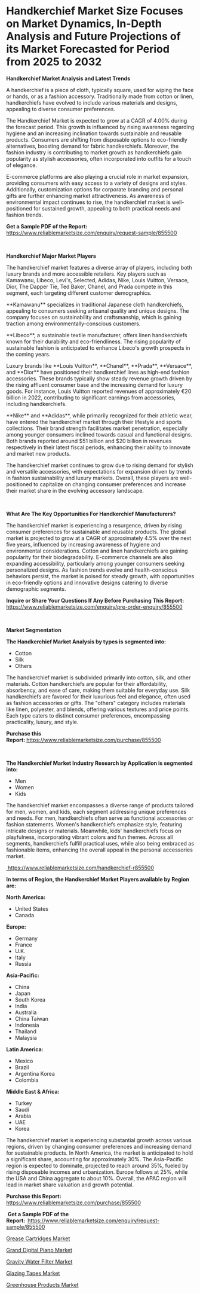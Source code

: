 <p><h1>Handkerchief Market Size Focuses on Market Dynamics, In-Depth Analysis and Future Projections of its Market Forecasted for Period from 2025 to 2032</h1></p><p><strong>Handkerchief Market Analysis and Latest Trends</strong></p>
<p><p>A handkerchief is a piece of cloth, typically square, used for wiping the face or hands, or as a fashion accessory. Traditionally made from cotton or linen, handkerchiefs have evolved to include various materials and designs, appealing to diverse consumer preferences. </p><p>The Handkerchief Market is expected to grow at a CAGR of 4.00% during the forecast period. This growth is influenced by rising awareness regarding hygiene and an increasing inclination towards sustainable and reusable products. Consumers are shifting from disposable options to eco-friendly alternatives, boosting demand for fabric handkerchiefs. Moreover, the fashion industry is contributing to market growth as handkerchiefs gain popularity as stylish accessories, often incorporated into outfits for a touch of elegance. </p><p>E-commerce platforms are also playing a crucial role in market expansion, providing consumers with easy access to a variety of designs and styles. Additionally, customization options for corporate branding and personal gifts are further enhancing market attractiveness. As awareness of environmental impact continues to rise, the handkerchief market is well-positioned for sustained growth, appealing to both practical needs and fashion trends.</p></p>
<p><strong>Get a Sample PDF of the Report:&nbsp;</strong> <a href="https://www.reliablemarketsize.com/enquiry/request-sample/855500?utm_campaign=1888&utm_medium=2&utm_source=Github&utm_content=ia&utm_term=04042025&utm_id=handkerchief">https://www.reliablemarketsize.com/enquiry/request-sample/855500</a></p>
<p>&nbsp;</p>
<p><strong>Handkerchief Major Market Players</strong></p>
<p><p>The handkerchief market features a diverse array of players, including both luxury brands and more accessible retailers. Key players such as Kamawanu, Libeco, Levi's, Selected, Adidas, Nike, Louis Vuitton, Versace, Dior, The Dapper Tie, Ted Baker, Chanel, and Prada compete in this segment, each targeting different customer demographics.</p><p>**Kamawanu** specializes in traditional Japanese cloth handkerchiefs, appealing to consumers seeking artisanal quality and unique designs. The company focuses on sustainability and craftsmanship, which is gaining traction among environmentally-conscious customers.</p><p>**Libeco**, a sustainable textile manufacturer, offers linen handkerchiefs known for their durability and eco-friendliness. The rising popularity of sustainable fashion is anticipated to enhance Libeco's growth prospects in the coming years.</p><p>Luxury brands like **Louis Vuitton**, **Chanel**, **Prada**, **Versace**, and **Dior** have positioned their handkerchief lines as high-end fashion accessories. These brands typically show steady revenue growth driven by the rising affluent consumer base and the increasing demand for luxury goods. For instance, Louis Vuitton reported revenues of approximately €20 billion in 2022, contributing to significant earnings from accessories, including handkerchiefs.</p><p>**Nike** and **Adidas**, while primarily recognized for their athletic wear, have entered the handkerchief market through their lifestyle and sports collections. Their brand strength facilitates market penetration, especially among younger consumers inclined towards casual and functional designs. Both brands reported around $51 billion and $20 billion in revenues respectively in their latest fiscal periods, enhancing their ability to innovate and market new products.</p><p>The handkerchief market continues to grow due to rising demand for stylish and versatile accessories, with expectations for expansion driven by trends in fashion sustainability and luxury markets. Overall, these players are well-positioned to capitalize on changing consumer preferences and increase their market share in the evolving accessory landscape.</p></p>
<p>&nbsp;</p>
<p><strong>What Are The Key Opportunities For Handkerchief Manufacturers?</strong></p>
<p><p>The handkerchief market is experiencing a resurgence, driven by rising consumer preferences for sustainable and reusable products. The global market is projected to grow at a CAGR of approximately 4.5% over the next five years, influenced by increasing awareness of hygiene and environmental considerations. Cotton and linen handkerchiefs are gaining popularity for their biodegradability. E-commerce channels are also expanding accessibility, particularly among younger consumers seeking personalized designs. As fashion trends evolve and health-conscious behaviors persist, the market is poised for steady growth, with opportunities in eco-friendly options and innovative designs catering to diverse demographic segments.</p></p>
<p><strong>Inquire or Share Your Questions If Any Before Purchasing This Report:</strong> <a href="https://www.reliablemarketsize.com/enquiry/pre-order-enquiry/855500?utm_campaign=1888&utm_medium=2&utm_source=Github&utm_content=ia&utm_term=04042025&utm_id=handkerchief">https://www.reliablemarketsize.com/enquiry/pre-order-enquiry/855500</a></p>
<p>&nbsp;</p>
<p><strong>Market Segmentation</strong></p>
<p><strong>The Handkerchief Market Analysis by types is segmented into:</strong></p>
<p><ul><li>Cotton</li><li>Silk</li><li>Others</li></ul></p>
<p><p>The handkerchief market is subdivided primarily into cotton, silk, and other materials. Cotton handkerchiefs are popular for their affordability, absorbency, and ease of care, making them suitable for everyday use. Silk handkerchiefs are favored for their luxurious feel and elegance, often used as fashion accessories or gifts. The "others" category includes materials like linen, polyester, and blends, offering various textures and price points. Each type caters to distinct consumer preferences, encompassing practicality, luxury, and style.</p></p>
<p><strong>Purchase this Report:&nbsp;</strong><a href="https://www.reliablemarketsize.com/purchase/855500?utm_campaign=1888&utm_medium=2&utm_source=Github&utm_content=ia&utm_term=04042025&utm_id=handkerchief">https://www.reliablemarketsize.com/purchase/855500</a></p>
<p>&nbsp;</p>
<p><strong>The Handkerchief Market Industry Research by Application is segmented into:</strong></p>
<p><ul><li>Men</li><li>Women</li><li>Kids</li></ul></p>
<p><p>The handkerchief market encompasses a diverse range of products tailored for men, women, and kids, each segment addressing unique preferences and needs. For men, handkerchiefs often serve as functional accessories or fashion statements. Women's handkerchiefs emphasize style, featuring intricate designs or materials. Meanwhile, kids' handkerchiefs focus on playfulness, incorporating vibrant colors and fun themes. Across all segments, handkerchiefs fulfill practical uses, while also being embraced as fashionable items, enhancing the overall appeal in the personal accessories market.</p></p>
<p><a href="https://www.reliablemarketsize.com/handkerchief-r855500?utm_campaign=1888&utm_medium=2&utm_source=Github&utm_content=ia&utm_term=04042025&utm_id=handkerchief">&nbsp;https://www.reliablemarketsize.com/handkerchief-r855500</a></p>
<p><strong>In terms of Region, the Handkerchief Market Players available by Region are:</strong></p>
<p>
    <p> <strong> North America: </strong>
        <ul>
            <li>United States</li>
            <li>Canada</li>
        </ul>
        </p> 
    <p> <strong> Europe: </strong>
        <ul>
            <li>Germany</li>
            <li>France</li>
            <li>U.K.</li>
            <li>Italy</li>
            <li>Russia</li>
        </ul>
        </p> 
    <p> <strong> Asia-Pacific: </strong>
        <ul>
            <li>China</li>
            <li>Japan</li>
            <li>South Korea</li>
            <li>India</li>
            <li>Australia</li>
            <li>China Taiwan</li>
            <li>Indonesia</li>
            <li>Thailand</li>
            <li>Malaysia</li>
        </ul>
        </p> 
    <p> <strong> Latin America: </strong>
        <ul>
            <li>Mexico</li>
            <li>Brazil</li>
            <li>Argentina Korea</li>
            <li>Colombia</li>
        </ul>
        </p> 
    <p> <strong> Middle East & Africa: </strong>
        <ul>
            <li>Turkey</li>
            <li>Saudi</li>
            <li>Arabia</li>
            <li>UAE</li>
            <li>Korea</li>
        </ul>
    </p>
    </p>
<p><p>The handkerchief market is experiencing substantial growth across various regions, driven by changing consumer preferences and increasing demand for sustainable products. In North America, the market is anticipated to hold a significant share, accounting for approximately 30%. The Asia-Pacific region is expected to dominate, projected to reach around 35%, fueled by rising disposable incomes and urbanization. Europe follows at 25%, while the USA and China aggregate to about 10%. Overall, the APAC region will lead in market share valuation and growth potential.</p></p>
<p><strong>Purchase this Report: </strong><a href="https://www.reliablemarketsize.com/purchase/855500?utm_campaign=1888&utm_medium=2&utm_source=Github&utm_content=ia&utm_term=04042025&utm_id=handkerchief">https://www.reliablemarketsize.com/purchase/855500</a></p>
<p>&nbsp;<strong>Get a Sample PDF of the Report:&nbsp;&nbsp;</strong><a href="https://www.reliablemarketsize.com/enquiry/request-sample/855500?utm_campaign=1888&utm_medium=2&utm_source=Github&utm_content=ia&utm_term=04042025&utm_id=handkerchief">https://www.reliablemarketsize.com/enquiry/request-sample/855500</a></p>
<p><strong></strong></p>
<p><p><a href="https://github.com/pezezlarue7h/Market-Research-Report-List-1/blob/main/grease-cartridges-market.md?utm_campaign=1888&utm_medium=2&utm_source=Github&utm_content=ia&utm_term=04042025&utm_id=handkerchief">Grease Cartridges Market</a></p><p><a href="https://github.com/rueffmuoloqw/Market-Research-Report-List-1/blob/main/grand-digital-piano-market.md?utm_campaign=1888&utm_medium=2&utm_source=Github&utm_content=ia&utm_term=04042025&utm_id=handkerchief">Grand Digital Piano Market</a></p><p><a href="https://github.com/lazloklitz2e/Market-Research-Report-List-1/blob/main/gravity-water-filter-market.md?utm_campaign=1888&utm_medium=2&utm_source=Github&utm_content=ia&utm_term=04042025&utm_id=handkerchief">Gravity Water Filter Market</a></p><p><a href="https://github.com/onutsheinz/Market-Research-Report-List-1/blob/main/glazing-tapes-market.md?utm_campaign=1888&utm_medium=2&utm_source=Github&utm_content=ia&utm_term=04042025&utm_id=handkerchief">Glazing Tapes Market</a></p><p><a href="https://github.com/wycheelwayeu/Market-Research-Report-List-1/blob/main/greenhouse-products-market.md?utm_campaign=1888&utm_medium=2&utm_source=Github&utm_content=ia&utm_term=04042025&utm_id=handkerchief">Greenhouse Products Market</a></p></p>